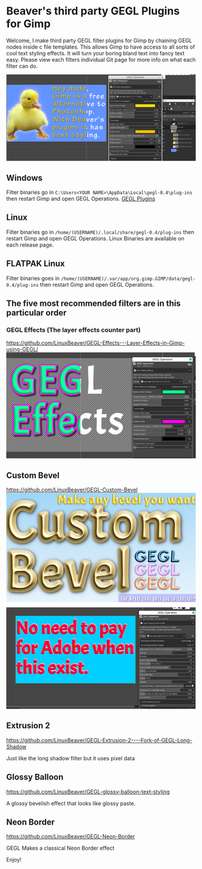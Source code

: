 Beaver's third party GEGL Plugins for Gimp
=========
Welcome, I make third party GEGL filter plugins for Gimp by chaining GEGL nodes inside c file templates. This allows Gimp to have access to all sorts of cool text styling effects. It will turn your boring bland text into fancy text easy. Please view each filters individual Git page for more info on what each filter can do.


![image preview](effects_example.png  )

## Windows
Filter binaries go in `C:\Users<YOUR NAME>\AppData\Local\gegl-0.4\plug-ins` then restart Gimp and open GEGL Operations.
[
GEGL Plugins](https://cdn.discordapp.com/attachments/402851569692966914/1064571609110818866/All_GEGL_Plugins.zip)
  
  
## Linux 
Filter binaries go in `/home/(USERNAME)/.local/share/gegl-0.4/plug-ins` then restart Gimp and open GEGL Operations. 
Linux Binaries are available  on each release page.
  
  
## FLATPAK Linux
  Filter binaries goes in `/home/(USERNAME)/.var/app/org.gimp.GIMP/data/gegl-0.4/plug-ins` then restart Gimp and open GEGL Operations. 
  
  
  ## The five most recommended filters are in this particular order 
  
### GEGL Effects (The layer effects counter part)
https://github.com/LinuxBeaver/GEGL-Effects---Layer-Effects-in-Gimp-using-GEGL/
  ![image preview](effects4.png )
  
## Custom Bevel
https://github.com/LinuxBeaver/GEGL-Custom-Bevel
  ![image preview](customb.png )
  
  
## Extrusion 2 
https://github.com/LinuxBeaver/GEGL-Extrusion-2----Fork-of-GEGL-Long-Shadow
 
   Just like the long shadow filter but it uses pixel data

  
## Glossy Balloon
https://github.com/LinuxBeaver/GEGL-glossy-balloon-text-styling
  
  
A glossy bevelish effect that looks like glossy paste.
  
 ## Neon Border 
 https://github.com/LinuxBeaver/GEGL-Neon-Border
 
 GEGL Makes a classical Neon Border effect
  
  
  Enjoy!
  

